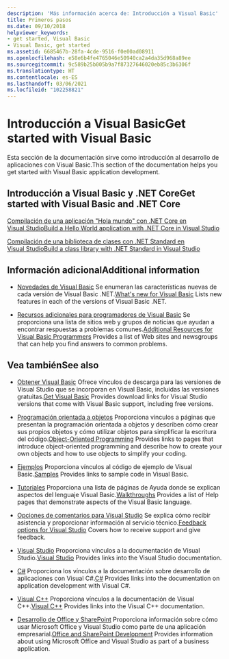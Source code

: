 ```yaml
---
description: 'Más información acerca de: Introducción a Visual Basic'
title: Primeros pasos
ms.date: 09/10/2018
helpviewer_keywords:
- get started, Visual Basic
- Visual Basic, get started
ms.assetid: 6685467b-28fa-4cde-9516-f0e00ad08911
ms.openlocfilehash: e58e6b4fe4765046e50940ca2a4da35d968a89ee
ms.sourcegitcommit: 9c589b25b005b9a7f87327646020eb85c3b6306f
ms.translationtype: HT
ms.contentlocale: es-ES
ms.lasthandoff: 03/06/2021
ms.locfileid: "102258821"
---
```

# <a name="get-started-with-visual-basic"></a><span data-ttu-id="11116-103">Introducción a Visual Basic</span><span class="sxs-lookup"><span data-stu-id="11116-103">Get started with Visual Basic</span></span>

<span data-ttu-id="11116-104">Esta sección de la documentación sirve como introducción al desarrollo de aplicaciones con Visual Basic.</span><span class="sxs-lookup"><span data-stu-id="11116-104">This section of the documentation helps you get started with Visual Basic application development.</span></span>

## <a name="get-started-with-visual-basic-and-net-core"></a><span data-ttu-id="11116-105">Introducción a Visual Basic y .NET Core</span><span class="sxs-lookup"><span data-stu-id="11116-105">Get started with Visual Basic and .NET Core</span></span>

[<span data-ttu-id="11116-106">Compilación de una aplicación "Hola mundo" con .NET Core en Visual Studio</span><span class="sxs-lookup"><span data-stu-id="11116-106">Build a Hello World application with .NET Core in Visual Studio</span></span>](../../core/tutorials/with-visual-studio.md)

[<span data-ttu-id="11116-107">Compilación de una biblioteca de clases con .NET Standard en Visual Studio</span><span class="sxs-lookup"><span data-stu-id="11116-107">Build a class library with .NET Standard in Visual Studio</span></span>](../../core/tutorials/library-with-visual-studio.md)

## <a name="additional-information"></a><span data-ttu-id="11116-108">Información adicional</span><span class="sxs-lookup"><span data-stu-id="11116-108">Additional information</span></span>

- <span data-ttu-id="11116-109">[Novedades de Visual Basic](../whats-new/index.md) Se enumeran las características nuevas de cada versión de Visual Basic .NET.</span><span class="sxs-lookup"><span data-stu-id="11116-109">[What's new for Visual Basic](../whats-new/index.md) Lists new features in each of the versions of Visual Basic .NET.</span></span>

- <span data-ttu-id="11116-110">[Recursos adicionales para programadores de Visual Basic](additional-resources.md) Se proporciona una lista de sitios web y grupos de noticias que ayudan a encontrar respuestas a problemas comunes.</span><span class="sxs-lookup"><span data-stu-id="11116-110">[Additional Resources for Visual Basic Programmers](additional-resources.md) Provides a list of Web sites and newsgroups that can help you find answers to common problems.</span></span>

## <a name="see-also"></a><span data-ttu-id="11116-111">Vea también</span><span class="sxs-lookup"><span data-stu-id="11116-111">See also</span></span>

- <span data-ttu-id="11116-112">[Obtener Visual Basic](https://visualstudio.microsoft.com/downloads/?utm_medium=microsoft&utm_source=docs.microsoft.com&utm_campaign=inline+link&utm_content=download+vs2019) Ofrece vínculos de descarga para las versiones de Visual Studio que se incorporan en Visual Basic, incluidas las versiones gratuitas.</span><span class="sxs-lookup"><span data-stu-id="11116-112">[Get Visual Basic](https://visualstudio.microsoft.com/downloads/?utm_medium=microsoft&utm_source=docs.microsoft.com&utm_campaign=inline+link&utm_content=download+vs2019) Provides download links for Visual Studio versions that come with Visual Basic support, including free versions.</span></span>

- <span data-ttu-id="11116-113">[Programación orientada a objetos](../programming-guide/concepts/object-oriented-programming.md) Proporciona vínculos a páginas que presentan la programación orientada a objetos y describen cómo crear sus propios objetos y cómo utilizar objetos para simplificar la escritura del código.</span><span class="sxs-lookup"><span data-stu-id="11116-113">[Object-Oriented Programming](../programming-guide/concepts/object-oriented-programming.md) Provides links to pages that introduce object-oriented programming and describe how to create your own objects and how to use objects to simplify your coding.</span></span>

- <span data-ttu-id="11116-114">[Ejemplos](https://github.com/dotnet/docs/tree/main/samples/snippets/visualbasic) Proporciona vínculos al código de ejemplo de Visual Basic.</span><span class="sxs-lookup"><span data-stu-id="11116-114">[Samples](https://github.com/dotnet/docs/tree/main/samples/snippets/visualbasic) Provides links to sample code in Visual Basic.</span></span>

- <span data-ttu-id="11116-115">[Tutoriales](../walkthroughs.md) Proporciona una lista de páginas de Ayuda donde se explican aspectos del lenguaje Visual Basic.</span><span class="sxs-lookup"><span data-stu-id="11116-115">[Walkthroughs](../walkthroughs.md) Provides a list of Help pages that demonstrate aspects of the Visual Basic language.</span></span>

- <span data-ttu-id="11116-116">[Opciones de comentarios para Visual Studio](/visualstudio/ide/feedback-options) Se explica cómo recibir asistencia y proporcionar información al servicio técnico.</span><span class="sxs-lookup"><span data-stu-id="11116-116">[Feedback options for Visual Studio](/visualstudio/ide/feedback-options) Covers how to receive support and give feedback.</span></span>

- <span data-ttu-id="11116-117">[Visual Studio](/visualstudio/) Proporciona vínculos a la documentación de Visual Studio.</span><span class="sxs-lookup"><span data-stu-id="11116-117">[Visual Studio](/visualstudio/) Provides links into the Visual Studio documentation.</span></span>

- <span data-ttu-id="11116-118">[C#](../../csharp/index.yml) Proporciona los vínculos a la documentación sobre desarrollo de aplicaciones con Visual C#.</span><span class="sxs-lookup"><span data-stu-id="11116-118">[C#](../../csharp/index.yml) Provides links into the documentation on application development with Visual C#.</span></span>

- <span data-ttu-id="11116-119">[Visual C++](/cpp/) Proporciona vínculos a la documentación de Visual C++.</span><span class="sxs-lookup"><span data-stu-id="11116-119">[Visual C++](/cpp/) Provides links into the Visual C++ documentation.</span></span>

- <span data-ttu-id="11116-120">[Desarrollo de Office y SharePoint](/visualstudio/vsto/office-and-sharepoint-development-in-visual-studio) Proporciona información sobre cómo usar Microsoft Office y Visual Studio como parte de una aplicación empresarial.</span><span class="sxs-lookup"><span data-stu-id="11116-120">[Office and SharePoint Development](/visualstudio/vsto/office-and-sharepoint-development-in-visual-studio) Provides information about using Microsoft Office and Visual Studio as part of a business application.</span></span>
